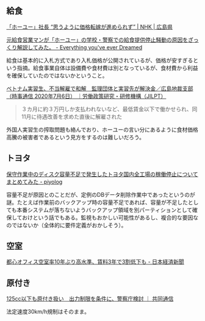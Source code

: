 ## 給食

[「ホーユー」社長 “思うように価格転嫁が進められず” | NHK | 広島県](https://www3.nhk.or.jp/news/html/20230907/k10014186321000.html)

[元給食営業マンが「ホーユー」の学校・警察での給食提供停止騒動の原因をざっくり解説してみた。 - Everything you've ever Dreamed](https://delete-all.hatenablog.com/entry/2023/09/07/000000)

給食は基本的に入札方式であり入札価格が公開されているが、価格が安すぎるという指摘。給食事業自体は設備費や食材費は別となっているが、食材費から利益を確保していたのではないかということ。

[ベトナム実習生、不当解雇で和解　監理団体と実習先が解決金／広島地裁支部（時事通信 2020年7月6日） ｜労働政策研究・研修機構（JILPT）](https://www.jil.go.jp/kokunai/mm/hanrei/20210707.html#top)

> ３カ月に約３万円しか支払われないなど、最低賃金以下で働かせられ、同11月に待遇改善を求めた直後に解雇された

外国人実習生の搾取問題も絡んでおり、ホーユーの言い分にあるように食材価格高騰の被害者であるという見方をするのは難しいだろう。

## トヨタ

[保守作業中のディスク容量不足で発生したトヨタ国内全工場の稼働停止についてまとめてみた - piyolog](https://piyolog.hatenadiary.jp/entry/2023/09/07/132718)

容量不足が原因とのことだが、定例のDBデータ削除作業中であったというのが謎。たとえば作業前のバックアップ時の容量不足であれば、容量が不足したとしても本番システムが落ちないようバックアップ領域を別パーティションとして確保しておけという話でもある。監視もおかしい可能性があるし、複合的な要因なのではないか（全体的に要件定義がおかしそう）。

## 空室

[都心オフィス空室率10年ぶり高水準、賃料3年で3割低下も - 日本経済新聞](https://www.nikkei.com/article/DGXZQOUC204670Q3A720C2000000/)

## 原付き

[125cc以下も原付き扱い　出力制限を条件に、警察庁検討 ｜ 共同通信](https://nordot.app/1072323072166871646)

法定速度30km/h規制はそのまま。
